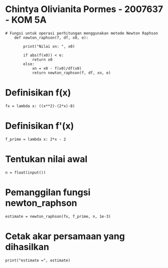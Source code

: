 # Chintya Olivianita Pormes - 2007637 - KOM 5A

    # Fungsi untuk operasi perhitungan menggunakan metode Newton Raphson
        def newton_raphson(f, df, x0, e):

            print("Nilai xn: ", x0)

            if abs(f(x0)) < e:  
                return x0
            else:
                xn = x0 - f(x0)/df(x0)
                return newton_raphson(f, df, xn, e)

# Definisikan f(x)
    fx = lambda x: ((x**2)-(2*x)-8)

# Definisikan f'(x)
    f_prime = lambda x: 2*x - 2

# Tentukan nilai awal
    n = float(input())

# Pemanggilan fungsi newton_raphson
    estimate = newton_raphson(fx, f_prime, n, 1e-3)
    
# Cetak akar persamaan yang dihasilkan
    print("estimate =", estimate)
